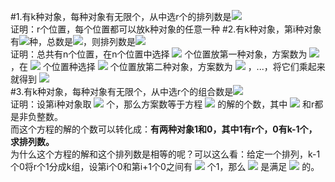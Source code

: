 
#1.有k种对象，每种对象有无限个，从中选r个的排列数是<img src="http://latex.codecogs.com/svg.latex?k^{r}">  
证明：r个位置，每个位置都可以放k种对象的任意一种
#2.有k种对象，第i种对象有<img src="http://latex.codecogs.com/svg.latex?n_{i}">种，总数是<img src="http://latex.codecogs.com/svg.latex?n=n_{1}+n_{2}+...+n_{k}">，则排列数是<img src="http://latex.codecogs.com/svg.latex?\frac{n!}{n_{1}!n_{1}!...n_{k}!}">  
证明：总共有n个位置，在n个位置中选择
<img src="http://latex.codecogs.com/svg.latex?n_{1}">
个位置放第一种对象，方案数为
<img src="http://latex.codecogs.com/svg.latex?C_{n}^{n_{1}}">
，在
<img src="http://latex.codecogs.com/svg.latex?n-n_{1}">
个位置种选择
<img src="http://latex.codecogs.com/svg.latex?n_{2}">
个位置放第二种对象，方案数为
<img src="http://latex.codecogs.com/svg.latex?C_{n-n_{1}}^{n_{2}}">
，...，将它们乘起来就得到
<img src="http://latex.codecogs.com/svg.latex?\frac{n!}{n_{1}!n_{1}!...n_{k}!}">  
#3.有k种对象，每种对象有无限个，从中选r个的组合数是<img src="http://latex.codecogs.com/svg.latex?C_{r+k-1}^{r}">  
证明：设第i种对象取
<img src="http://latex.codecogs.com/svg.latex?x_{i}">
个，那么方案数等于方程
<img src="http://latex.codecogs.com/svg.latex?x_{1}+x_{2}+...+x_{k}=r">
的解的个数，其中
<img src="http://latex.codecogs.com/svg.latex?x_{i}">
和r都是非负整数。  
而这个方程的解的个数可以转化成：**有两种对象1和0，其中1有r个，0有k-1个，求排列数。**  
为什么这个方程的解和这个排列数是相等的呢？可以这么看：给定一个排列，k-1个0将r个1分成k组，设第i个0和第i+1个0之间有
<img src="http://latex.codecogs.com/svg.latex?x_{i}">
个1，那么
<img src="http://latex.codecogs.com/svg.latex?x_{1},x_{2},...,x_{k}">
是满足
<img src="http://latex.codecogs.com/svg.latex?x_{1}+x_{2}+...+x_{k}=r">
的。  
